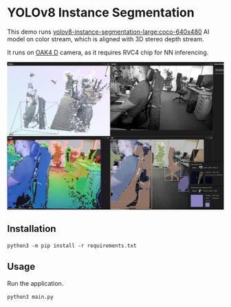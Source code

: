 # YOLOv8 Instance Segmentation

This demo runs [yolov8-instance-segmentation-large:coco-640x480](https://hub.luxonis.com/ai/models/698b881d-2e98-45d0-bc72-1121d2eb2319) AI model on color stream, which is aligned with 3D stereo depth stream.

It runs on [OAK4 D](https://shop.luxonis.com/products/oak-4-d-ea) camera, as it requires RVC4 chip for NN inferencing.

![demo image](demo-img.jpeg)

## Installation

```
python3 -m pip install -r requirements.txt
```

## Usage

Run the application.

```
python3 main.py
```
